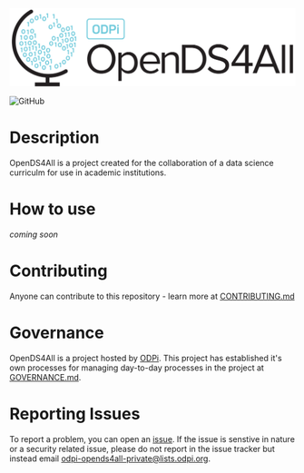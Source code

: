 ![](https://github.com/odpi/artwork/blob/master/projects/opends4all/odpiopends4all-color.svg)

![GitHub](https://img.shields.io/github/license/odpi/opends4all)

# Description
OpenDS4All is a project created for the collaboration of a data science curriculm for use in academic institutions.

# How to use
_coming soon_

# Contributing
Anyone can contribute to this repository - learn more at [CONTRIBUTING.md](CONTRIBUTING.md)

# Governance
OpenDS4All is a project hosted by [ODPi](https://odpi.org). This project has established it's own processes for managing day-to-day processes in the project at [GOVERNANCE.md](GOVERNANCE.md).

# Reporting Issues
To report a problem, you can open an [issue](https://github.com/odpi/OpenDS4All/issues). If the issue is senstive in nature or a security related issue, please do not report in the issue tracker but instead email odpi-opends4all-private@lists.odpi.org.
